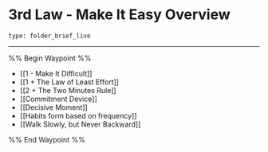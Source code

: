 # 3rd Law - Make It Easy Overview
 
```ccard
type: folder_brief_live
```
 
---

%% Begin Waypoint %%
- [[1 - Make It Difficult]]
- [[1 + The Law of Least Effort]]
- [[2 + The Two Minutes Rule]]
- [[Commitment Device]]
- [[Decisive Moment]]
- [[Habits form based on frequency]]
- [[Walk Slowly, but Never Backward]]

%% End Waypoint %%